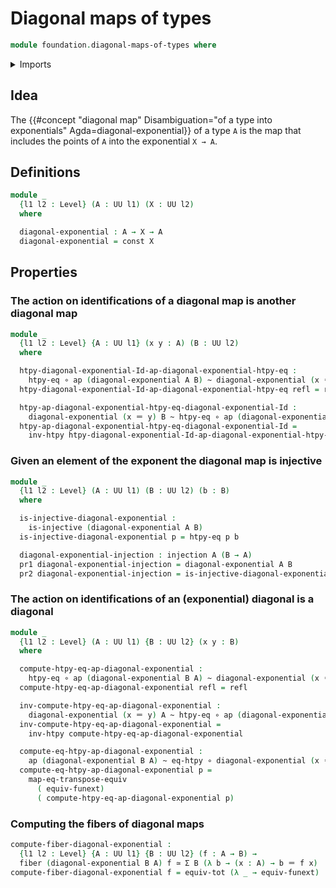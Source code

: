 # Diagonal maps of types

```agda
module foundation.diagonal-maps-of-types where
```

<details><summary>Imports</summary>

```agda
open import foundation.action-on-identifications-functions
open import foundation.dependent-pair-types
open import foundation.equality-cartesian-product-types
open import foundation.function-extensionality
open import foundation.functoriality-dependent-pair-types
open import foundation.morphisms-arrows
open import foundation.postcomposition-functions
open import foundation.retracts-of-types
open import foundation.transposition-identifications-along-equivalences
open import foundation.universe-levels

open import foundation-core.cartesian-product-types
open import foundation-core.constant-maps
open import foundation-core.equivalences
open import foundation-core.fibers-of-maps
open import foundation-core.function-types
open import foundation-core.homotopies
open import foundation-core.identity-types
open import foundation-core.injective-maps
open import foundation-core.propositions
open import foundation-core.retractions
open import foundation-core.sections
```

</details>

## Idea

The
{{#concept "diagonal map" Disambiguation="of a type into exponentials" Agda=diagonal-exponential}}
of a type `A` is the map that includes the points of `A` into the exponential
`X → A`.

## Definitions

```agda
module _
  {l1 l2 : Level} (A : UU l1) (X : UU l2)
  where

  diagonal-exponential : A → X → A
  diagonal-exponential = const X
```

## Properties

### The action on identifications of a diagonal map is another diagonal map

```agda
module _
  {l1 l2 : Level} {A : UU l1} (x y : A) (B : UU l2)
  where

  htpy-diagonal-exponential-Id-ap-diagonal-exponential-htpy-eq :
    htpy-eq ∘ ap (diagonal-exponential A B) ~ diagonal-exponential (x ＝ y) B
  htpy-diagonal-exponential-Id-ap-diagonal-exponential-htpy-eq refl = refl

  htpy-ap-diagonal-exponential-htpy-eq-diagonal-exponential-Id :
    diagonal-exponential (x ＝ y) B ~ htpy-eq ∘ ap (diagonal-exponential A B)
  htpy-ap-diagonal-exponential-htpy-eq-diagonal-exponential-Id =
    inv-htpy htpy-diagonal-exponential-Id-ap-diagonal-exponential-htpy-eq
```

### Given an element of the exponent the diagonal map is injective

```agda
module _
  {l1 l2 : Level} (A : UU l1) (B : UU l2) (b : B)
  where

  is-injective-diagonal-exponential :
    is-injective (diagonal-exponential A B)
  is-injective-diagonal-exponential p = htpy-eq p b

  diagonal-exponential-injection : injection A (B → A)
  pr1 diagonal-exponential-injection = diagonal-exponential A B
  pr2 diagonal-exponential-injection = is-injective-diagonal-exponential
```

### The action on identifications of an (exponential) diagonal is a diagonal

```agda
module _
  {l1 l2 : Level} (A : UU l1) {B : UU l2} (x y : B)
  where

  compute-htpy-eq-ap-diagonal-exponential :
    htpy-eq ∘ ap (diagonal-exponential B A) ~ diagonal-exponential (x ＝ y) A
  compute-htpy-eq-ap-diagonal-exponential refl = refl

  inv-compute-htpy-eq-ap-diagonal-exponential :
    diagonal-exponential (x ＝ y) A ~ htpy-eq ∘ ap (diagonal-exponential B A)
  inv-compute-htpy-eq-ap-diagonal-exponential =
    inv-htpy compute-htpy-eq-ap-diagonal-exponential

  compute-eq-htpy-ap-diagonal-exponential :
    ap (diagonal-exponential B A) ~ eq-htpy ∘ diagonal-exponential (x ＝ y) A
  compute-eq-htpy-ap-diagonal-exponential p =
    map-eq-transpose-equiv
      ( equiv-funext)
      ( compute-htpy-eq-ap-diagonal-exponential p)
```

### Computing the fibers of diagonal maps

```agda
compute-fiber-diagonal-exponential :
  {l1 l2 : Level} {A : UU l1} {B : UU l2} (f : A → B) →
  fiber (diagonal-exponential B A) f ≃ Σ B (λ b → (x : A) → b ＝ f x)
compute-fiber-diagonal-exponential f = equiv-tot (λ _ → equiv-funext)
```
